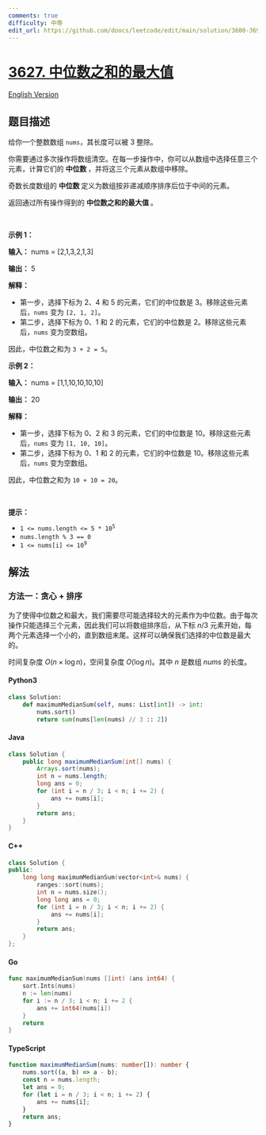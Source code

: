 ```yaml
---
comments: true
difficulty: 中等
edit_url: https://github.com/doocs/leetcode/edit/main/solution/3600-3699/3627.Maximum%20Median%20Sum%20of%20Subsequences%20of%20Size%203/README.md
---
```


<!-- problem:start -->

# [3627. 中位数之和的最大值](https://leetcode.cn/problems/maximum-median-sum-of-subsequences-of-size-3)

[English Version](/solution/3600-3699/3627.Maximum%20Median%20Sum%20of%20Subsequences%20of%20Size%203/README_EN.md)

## 题目描述

<!-- description:start -->

<p>给你一个整数数组 <code>nums</code>，其长度可以被 3 整除。</p>

<p>你需要通过多次操作将数组清空。在每一步操作中，你可以从数组中选择任意三个元素，计算它们的&nbsp;<strong>中位数&nbsp;</strong>，并将这三个元素从数组中移除。</p>

<p>奇数长度数组的&nbsp;<strong>中位数&nbsp;</strong>定义为数组按非递减顺序排序后位于中间的元素。</p>

<p>返回通过所有操作得到的&nbsp;<strong>中位数之和的最大值&nbsp;</strong>。</p>

<p>&nbsp;</p>

<p><strong class="example">示例 1：</strong></p>

<div class="example-block">
<p><strong>输入：</strong> <span class="example-io">nums = [2,1,3,2,1,3]</span></p>

<p><strong>输出：</strong> <span class="example-io">5</span></p>

<p><strong>解释：</strong></p>

<ul>
	<li>第一步，选择下标为 2、4 和 5 的元素，它们的中位数是 3。移除这些元素后，<code>nums</code> 变为 <code>[2, 1, 2]</code>。</li>
	<li>第二步，选择下标为 0、1 和 2 的元素，它们的中位数是 2。移除这些元素后，<code>nums</code> 变为空数组。</li>
</ul>

<p>因此，中位数之和为 <code>3 + 2 = 5</code>。</p>
</div>

<p><strong class="example">示例 2：</strong></p>

<div class="example-block">
<p><strong>输入：</strong> <span class="example-io">nums = [1,1,10,10,10,10]</span></p>

<p><strong>输出：</strong> <span class="example-io">20</span></p>

<p><strong>解释：</strong></p>

<ul>
	<li>第一步，选择下标为 0、2 和 3 的元素，它们的中位数是 10。移除这些元素后，<code>nums</code> 变为 <code>[1, 10, 10]</code>。</li>
	<li>第二步，选择下标为 0、1 和 2 的元素，它们的中位数是 10。移除这些元素后，<code>nums</code> 变为空数组。</li>
</ul>

<p>因此，中位数之和为 <code>10 + 10 = 20</code>。</p>
</div>

<p>&nbsp;</p>

<p><strong>提示：</strong></p>

<ul>
	<li><code>1 &lt;= nums.length &lt;= 5 * 10<sup>5</sup></code></li>
	<li><code>nums.length % 3 == 0</code></li>
	<li><code>1 &lt;= nums[i] &lt;= 10<sup>9</sup></code></li>
</ul>

<!-- description:end -->

## 解法

<!-- solution:start -->

### 方法一：贪心 + 排序

为了使得中位数之和最大，我们需要尽可能选择较大的元素作为中位数。由于每次操作只能选择三个元素，因此我们可以将数组排序后，从下标 $n / 3$ 元素开始，每两个元素选择一个小的，直到数组末尾。这样可以确保我们选择的中位数是最大的。

时间复杂度 $O(n \times \log n)$，空间复杂度 $O(\log n)$。其中 $n$ 是数组 $\textit{nums}$ 的长度。

<!-- tabs:start -->

#### Python3

```python
class Solution:
    def maximumMedianSum(self, nums: List[int]) -> int:
        nums.sort()
        return sum(nums[len(nums) // 3 :: 2])
```

#### Java

```java
class Solution {
    public long maximumMedianSum(int[] nums) {
        Arrays.sort(nums);
        int n = nums.length;
        long ans = 0;
        for (int i = n / 3; i < n; i += 2) {
            ans += nums[i];
        }
        return ans;
    }
}
```

#### C++

```cpp
class Solution {
public:
    long long maximumMedianSum(vector<int>& nums) {
        ranges::sort(nums);
        int n = nums.size();
        long long ans = 0;
        for (int i = n / 3; i < n; i += 2) {
            ans += nums[i];
        }
        return ans;
    }
};
```

#### Go

```go
func maximumMedianSum(nums []int) (ans int64) {
	sort.Ints(nums)
	n := len(nums)
	for i := n / 3; i < n; i += 2 {
		ans += int64(nums[i])
	}
	return
}
```

#### TypeScript

```ts
function maximumMedianSum(nums: number[]): number {
    nums.sort((a, b) => a - b);
    const n = nums.length;
    let ans = 0;
    for (let i = n / 3; i < n; i += 2) {
        ans += nums[i];
    }
    return ans;
}
```

<!-- tabs:end -->

<!-- solution:end -->

<!-- problem:end -->
